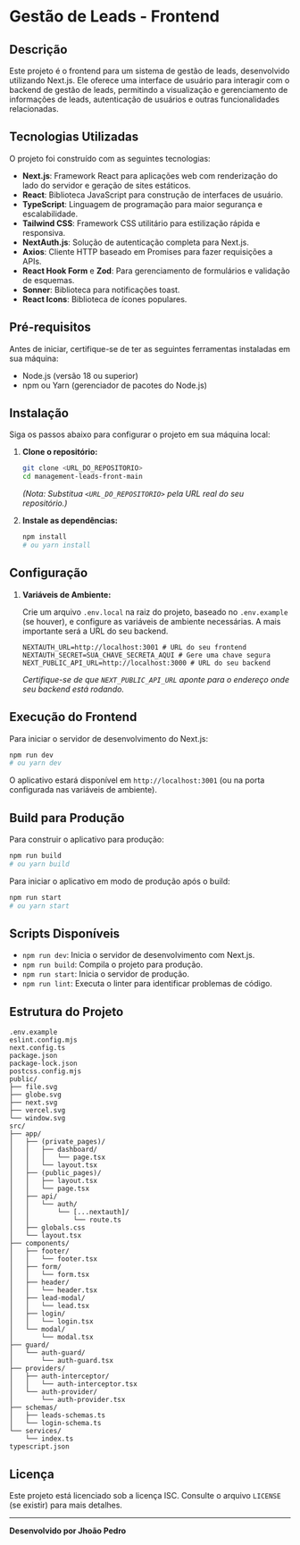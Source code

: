 # Gestão de Leads - Frontend

## Descrição

Este projeto é o frontend para um sistema de gestão de leads, desenvolvido utilizando Next.js. Ele oferece uma interface de usuário para interagir com o backend de gestão de leads, permitindo a visualização e gerenciamento de informações de leads, autenticação de usuários e outras funcionalidades relacionadas.

## Tecnologias Utilizadas

O projeto foi construído com as seguintes tecnologias:

*   **Next.js**: Framework React para aplicações web com renderização do lado do servidor e geração de sites estáticos.
*   **React**: Biblioteca JavaScript para construção de interfaces de usuário.
*   **TypeScript**: Linguagem de programação para maior segurança e escalabilidade.
*   **Tailwind CSS**: Framework CSS utilitário para estilização rápida e responsiva.
*   **NextAuth.js**: Solução de autenticação completa para Next.js.
*   **Axios**: Cliente HTTP baseado em Promises para fazer requisições a APIs.
*   **React Hook Form** e **Zod**: Para gerenciamento de formulários e validação de esquemas.
*   **Sonner**: Biblioteca para notificações toast.
*   **React Icons**: Biblioteca de ícones populares.

## Pré-requisitos

Antes de iniciar, certifique-se de ter as seguintes ferramentas instaladas em sua máquina:

*   Node.js (versão 18 ou superior)
*   npm ou Yarn (gerenciador de pacotes do Node.js)

## Instalação

Siga os passos abaixo para configurar o projeto em sua máquina local:

1.  **Clone o repositório:**

    ```bash
    git clone <URL_DO_REPOSITORIO>
    cd management-leads-front-main
    ```

    *(Nota: Substitua `<URL_DO_REPOSITORIO>` pela URL real do seu repositório.)*

2.  **Instale as dependências:**

    ```bash
    npm install
    # ou yarn install
    ```

## Configuração

1.  **Variáveis de Ambiente:**

    Crie um arquivo `.env.local` na raiz do projeto, baseado no `.env.example` (se houver), e configure as variáveis de ambiente necessárias. A mais importante será a URL do seu backend.

    ```env
    NEXTAUTH_URL=http://localhost:3001 # URL do seu frontend
    NEXTAUTH_SECRET=SUA_CHAVE_SECRETA_AQUI # Gere uma chave segura
    NEXT_PUBLIC_API_URL=http://localhost:3000 # URL do seu backend
    ```

    *Certifique-se de que `NEXT_PUBLIC_API_URL` aponte para o endereço onde seu backend está rodando.*

## Execução do Frontend

Para iniciar o servidor de desenvolvimento do Next.js:

```bash
npm run dev
# ou yarn dev
```

O aplicativo estará disponível em `http://localhost:3001` (ou na porta configurada nas variáveis de ambiente).

## Build para Produção

Para construir o aplicativo para produção:

```bash
npm run build
# ou yarn build
```

Para iniciar o aplicativo em modo de produção após o build:

```bash
npm run start
# ou yarn start
```

## Scripts Disponíveis

*   `npm run dev`: Inicia o servidor de desenvolvimento com Next.js.
*   `npm run build`: Compila o projeto para produção.
*   `npm run start`: Inicia o servidor de produção.
*   `npm run lint`: Executa o linter para identificar problemas de código.

## Estrutura do Projeto

```
.env.example
eslint.config.mjs
next.config.ts
package.json
package-lock.json
postcss.config.mjs
public/
├── file.svg
├── globe.svg
├── next.svg
├── vercel.svg
└── window.svg
src/
├── app/
│   ├── (private_pages)/
│   │   ├── dashboard/
│   │   │   └── page.tsx
│   │   └── layout.tsx
│   ├── (public_pages)/
│   │   ├── layout.tsx
│   │   └── page.tsx
│   ├── api/
│   │   └── auth/
│   │       └── [...nextauth]/
│   │           └── route.ts
│   ├── globals.css
│   └── layout.tsx
├── components/
│   ├── footer/
│   │   └── footer.tsx
│   ├── form/
│   │   └── form.tsx
│   ├── header/
│   │   └── header.tsx
│   ├── lead-modal/
│   │   └── lead.tsx
│   ├── login/
│   │   └── login.tsx
│   └── modal/
│       └── modal.tsx
├── guard/
│   └── auth-guard/
│       └── auth-guard.tsx
├── providers/
│   ├── auth-interceptor/
│   │   └── auth-interceptor.tsx
│   └── auth-provider/
│       └── auth-provider.tsx
├── schemas/
│   ├── leads-schemas.ts
│   └── login-schema.ts
└── services/
    └── index.ts
typescript.json
```

## Licença

Este projeto está licenciado sob a licença ISC. Consulte o arquivo `LICENSE` (se existir) para mais detalhes.

---

**Desenvolvido por Jhoão Pedro**

